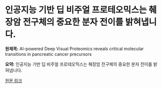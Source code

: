 # 인공지능 기반 딥 비주얼 프로테오믹스는 췌장암 전구체의 중요한 분자 전이를 밝혀냅니다.

**원제목:** AI-powered Deep Visual Proteomics reveals critical molecular transitions in pancreatic cancer precursors

**요약:** 인공지능 기반 딥 비주얼 프로테오믹스는 췌장암 전구체의 중요한 분자 전이를 밝혀냅니다.

[원문 링크](https://scholar.google.com/scholar_url?url=https://www.biorxiv.org/content/10.1101/2025.07.07.663528.full.pdf&hl=ko&sa=X&d=7534888143367469157&ei=Gk53aM2qE4OuieoPqNm12A4&scisig=AAZF9b9pLUVEWpdrMzGOw0CwkJBs&oi=scholaralrt&hist=BNQUaiIAAAAJ:16444889702863668414:AAZF9b-BSRuuk59VfwbFCe84iYI_&html=&pos=2&folt=kw-top)
